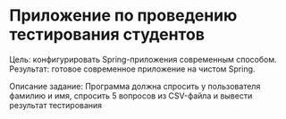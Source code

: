 # Приложение по проведению тестирования студентов

Цель: конфигурировать Spring-приложения современным способом. Результат: готовое современное приложение на чистом Spring.

Описание задание:
Программа должна спросить у пользователя фамилию и имя, спросить 5 вопросов из CSV-файла и вывести результат тестирования
